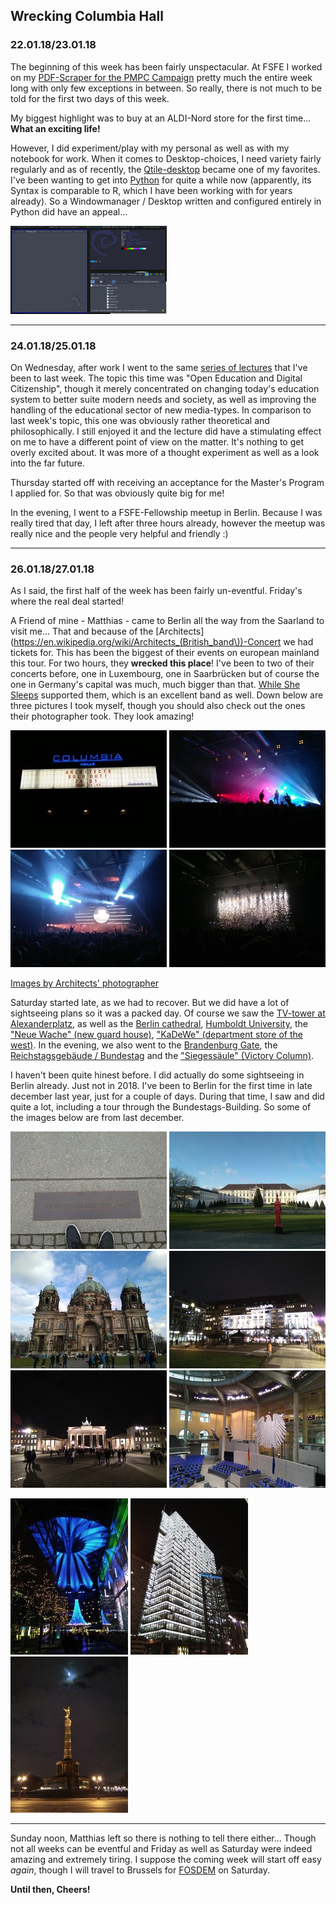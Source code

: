 ## Wrecking Columbia Hall

### 22.01.18/23.01.18
The beginning of this week has been fairly unspectacular. At FSFE I worked on
my [PDF-Scraper for the PMPC Campaign](https://git.fsfe.org/janwey/pmpc-data)
pretty much the entire week long with only few exceptions in between. So really,
there is not much to be told for the first two days of this week.

My biggest highlight was to buy at an ALDI-Nord store for the first time...
**What an exciting life!**

However, I did experiment/play with my personal as well as with my notebook for
work. When it comes to Desktop-choices, I need variety fairly regularly and as
of recently, the [Qtile-desktop](http://qtile.org/) became one of my favorites.
I've been wanting to get into [Python](https://www.python.org/) for quite a
while now (apparently, its Syntax is comparable to R, which I have been working
with for years already). So a Windowmanager / Desktop written and configured
entirely in Python did have an appeal...

[![Qtile setup](./img/qtile_small.png)](./img/qtile.png)

---

### 24.01.18/25.01.18
On Wednesday, after work I went to the same
[series of lectures](https://ot4os.imp.fu-berlin.de) that I've been to last
week. The topic this time was "Open Education and Digital Citizenship", though
it merely concentrated on changing today's education system to better suite
modern needs and society, as well as improving the handling of the educational
sector of new media-types. In comparison to last week's topic, this one was
obviously rather theoretical and philosophically. I still enjoyed it and the
lecture did have a stimulating effect on me to have a different point of view on
the matter. It's nothing to get overly excited about. It was more of a
thought experiment as well as a look into the far future.

Thursday started off with receiving an acceptance for the Master's Program I
applied for. So that was obviously quite big for me!

In the evening, I went to a FSFE-Fellowship meetup in Berlin. Because I was
really tired that day, I left after three hours already, however the meetup was
really nice and the people very helpful and friendly :)

---

### 26.01.18/27.01.18
As I said, the first half of the week has been fairly un-eventful.
Friday's where the real deal started!

A Friend of mine - Matthias - came to Berlin all the way from the Saarland to
visit me... That and because of the
[Architects](https://en.wikipedia.org/wiki/Architects_(British_band\))-Concert we
had tickets for. This has been the biggest of their events on european mainland
this tour. For two hours, they **wrecked this place**! I've been to two of their
concerts before, one in Luxembourg, one in Saarbrücken but of course the one in
Germany's capital was much, much bigger than that.
[While She Sleeps](https://en.wikipedia.org/wiki/While_She_Sleeps) supported
them, which is an excellent band as well. Down below are three pictures I took
myself, though you should also check out the ones their photographer took. They
look amazing!

[![Architects 0](./img/architects_0_small.jpg)](./img/architects_0.jpg) [![Architects 1](./img/architects_3_small.jpg)](./img/architects_3.jpg) [![Architects 2](./img/architects_2_small.jpg)](./img/architects_2.jpg) [![Architects 3](./img/architects_1_small.jpg)](./img/architects_1.jpg)

[Images by Architects' photographer](https://twitter.com/Architectsuk/status/957033698573955074)

Saturday started late, as we had to recover. But we did have a lot of
sightseeing plans so it was a packed day. Of course we saw the
[TV-tower at Alexanderplatz](https://en.wikipedia.org/wiki/Fernsehturm_Berlin),
as well as the
[Berlin cathedral](https://en.wikipedia.org/wiki/Berlin_Cathedral),
[Humboldt University](https://en.wikipedia.org/wiki/Humboldt_University_of_Berlin),
the ["Neue Wache" (new guard house)](https://en.wikipedia.org/wiki/Neue_Wache),
["KaDeWe" (department store of the west)](https://en.wikipedia.org/wiki/Kaufhaus_des_Westens).
In the evening, we also went to the
[Brandenburg Gate](https://en.wikipedia.org/wiki/Brandenburg_Gate), the
[Reichstagsgebäude / Bundestag](https://en.wikipedia.org/wiki/Reichstag_building)
and the
["Siegessäule" (Victory Column)](https://en.wikipedia.org/wiki/Berlin_Victory_Column).

I haven't been quite hinest before. I did actually do some sightseeing in Berlin
already. Just not in 2018. I've been to Berlin for the first time in late
december last year, just for a couple of days. During that time, I saw and did
quite a lot, including a tour through the Bundestags-Building. So some of the
images below are from last december.

[![Berlin 1](./img/berlin_1_small.jpg)](./img/berlin_1.jpg) [![Berlin 2](./img/berlin_2_small.jpg)](./img/berlin_2.jpg) [![Berlin 3](./img/berlin_3_small.jpg)](./img/berlin_3.jpg) [![Berlin 6](./img/berlin_6_small.jpg)](./img/berlin_6.jpg) [![Berlin 7](./img/berlin_7_small.jpg)](./img/berlin_7.jpg) [![Berlin 9](./img/berlin_9_small.jpg)](./img/berlin_9.jpg)

[![Berlin 4](./img/berlin_4_small.jpg)](./img/berlin_4.jpg) [![Berlin 5](./img/berlin_5_small.jpg)](./img/berlin_5.jpg) [![Berlin 8](./img/berlin_8_small.jpg)](./img/berlin_8.jpg)

---

Sunday noon, Matthias left so there is nothing to tell there either...
Though not all weeks can be eventful and Friday as well as Saturday were indeed
amazing and extremely tiring. I suppose the coming week will start off easy
*again*, though I will travel to Brussels for [FOSDEM](https://fosdem.org/2018/)
on Saturday.

**Until then, Cheers!**
